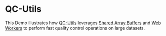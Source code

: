 # QC-Utils

This Demo illustrates how [QC-Utils](https://github.com/hydroserver2/qc-utils) leverages [Shared Array Buffers](https://developer.mozilla.org/en-US/docs/Web/JavaScript/Reference/Global_Objects/SharedArrayBuffer) and [Web Workers](https://developer.mozilla.org/en-US/docs/Web/API/Web_Workers_API) to perform fast quality control operations on large datasets.
